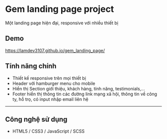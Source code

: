 # Gem landing page project
Một landing page hiện đại, responsive với nhiều thiết bị

## Demo
https://lamdev3107.github.io/gem_landing_page/

##  Tính năng chính
- Thiết kế responsive trên mọi thiết bị
- Header với hamburger menu cho mobile
- Hiển thị Section giới thiệu, khách hàng, tính năng, testimonials,...
- Footer hiển thị thông tin các đường link mạng xã hội, thông tin về công ty, hỗ trọ,  có input nhập email liên hệ

---

##  Công nghệ sử dụng
- HTML5 / CSS3 / JavaScript / SCSS
